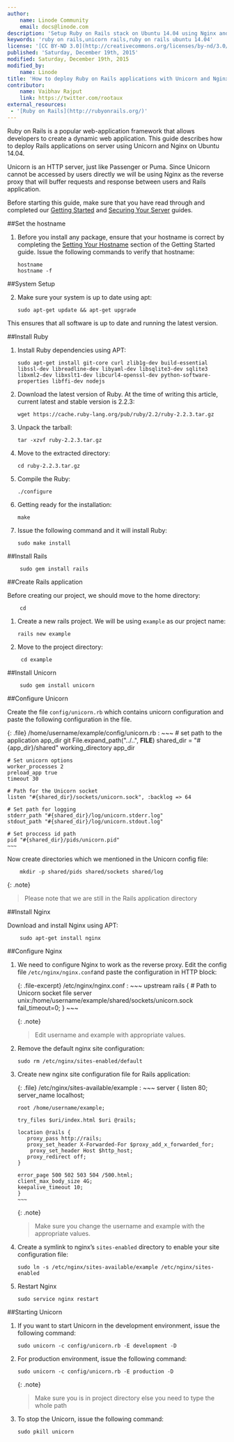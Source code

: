 ```yaml
---
author:
    name: Linode Community
    email: docs@linode.com
description: 'Setup Ruby on Rails stack on Ubuntu 14.04 using Nginx and Unicorn'
keywords: 'ruby on rails,unicorn rails,ruby on rails ubuntu 14.04'
license: '[CC BY-ND 3.0](http://creativecommons.org/licenses/by-nd/3.0/us/)'
published: 'Saturday, December 19th, 2015'
modified: Saturday, December 19th, 2015
modified_by:
    name: Linode
title: 'How to deploy Ruby on Rails applications with Unicorn and Nginx on Ubuntu 14.04'
contributor:
    name: Vaibhav Rajput
    link: https://twitter.com/rootaux
external_resources:
 - '[Ruby on Rails](http://rubyonrails.org/)'
---
```


Ruby on Rails is a popular web-application framework that allows developers to create a dynamic web application. This guide describes how to deploy Rails applications on server using Unicorn and Nginx on Ubuntu 14.04.

Unicorn is an HTTP server, just like Passenger or Puma. Since Unicorn cannot be accessed by users directly we will be using Nginx as the reverse proxy that will buffer requests and response between users and Rails application.

Before starting this guide, make sure that  you have read through and completed our [Getting Started](/docs/getting-started#debian-7--slackware--ubuntu-1404) and [Securing Your Server](/docs/security/securing-your-server/) guides.

##Set the hostname

1.  Before you install any package, ensure that your hostname is correct by completing the [Setting Your Hostname](/docs/getting-started#sph_setting-the-hostname) section of the Getting Started guide. Issue the following commands to verify that hostname:

        hostname
        hostname -f

##System Setup

2.  Make sure your system is up to date using apt:

        sudo apt-get update && apt-get upgrade

This ensures that all software is up to date and running the latest version.

##Install Ruby

1.  Install Ruby dependencies using APT:

        sudo apt-get install git-core curl zlib1g-dev build-essential libssl-dev libreadline-dev libyaml-dev libsqlite3-dev sqlite3 libxml2-dev libxslt1-dev libcurl4-openssl-dev python-software-properties libffi-dev nodejs

2.  Download the latest version of Ruby. At the time of writing this article, current latest and stable version is 2.2.3:

        wget https://cache.ruby-lang.org/pub/ruby/2.2/ruby-2.2.3.tar.gz

3.  Unpack the tarball:	

        tar -xzvf ruby-2.2.3.tar.gz

4.  Move to the extracted directory:

        cd ruby-2.2.3.tar.gz

5.  Compile the Ruby:	

        ./configure

6.  Getting ready for the installation:

        make

7.  Issue the following command and it will install Ruby:

        sudo make install

##Install Rails

        sudo gem install rails

##Create Rails application

Before creating our project, we should move to the home directory:

        cd

1.  Create a new rails project. We will be using `example` as our project name:

        rails new example

2. Move to the project directory:

        cd example

##Install Unicorn

        sudo gem install unicorn

##Configure Unicorn

Create the file `config/unicorn.rb` which contains unicorn configuration and paste the following configuration in the file.

{: .file}
/home/username/example/config/unicorn.rb
:   ~~~
    # set path to the application
    app_dir git File.expand_path("../..", __FILE__)
    shared_dir = "#{app_dir}/shared"
    working_directory app_dir

    # Set unicorn options
    worker_processes 2
    preload_app true
    timeout 30

    # Path for the Unicorn socket
    listen "#{shared_dir}/sockets/unicorn.sock", :backlog => 64

    # Set path for logging
    stderr_path "#{shared_dir}/log/unicorn.stderr.log"
    stdout_path "#{shared_dir}/log/unicorn.stdout.log"

    # Set proccess id path
    pid "#{shared_dir}/pids/unicorn.pid"
    ~~~

Now create directories which we mentioned in the Unicorn config file:

        mkdir -p shared/pids shared/sockets shared/log

{: .note}
>
>Please note that we are still in the Rails application directory

##Install Nginx

Download and install Nginx using APT:

        sudo apt-get install nginx


##Configure Nginx

1.  We need to configure Nginx to work as the reverse proxy. Edit the config file `/etc/nginx/nginx.conf`and paste the configuration in HTTP block:

    {: .file-excerpt}
    /etc/nginx/nginx.conf
    :   ~~~
        upstream rails {
        # Path to Unicorn socket file
        server unix:/home/username/example/shared/sockets/unicorn.sock fail_timeout=0;
        }
        ~~~

    {: .note}
    >
    > Edit username and example with appropriate values.

2.  Remove the default nginx site configuration:

        sudo rm /etc/nginx/sites-enabled/default

3.  Create new nginx site configuration file for Rails application:

    {: .file}
    /etc/nginx/sites-available/example
    :   ~~~ 
        server {
        listen 80;
        server_name localhost;

        root /home/username/example;

        try_files $uri/index.html $uri @rails;

        location @rails {
           proxy_pass http://rails;
           proxy_set_header X-Forwarded-For $proxy_add_x_forwarded_for;
            proxy_set_header Host $http_host;
           proxy_redirect off;
        }

        error_page 500 502 503 504 /500.html;
        client_max_body_size 4G;
        keepalive_timeout 10;
        }
        ~~~

    {: .note}
    >
    >Make sure you change the username and example with the appropriate values.

4.  Create a symlink to nginx’s `sites-enabled` directory to enable your site configuration file:

        sudo ln -s /etc/nginx/sites-available/example /etc/nginx/sites-enabled

5.  Restart Nginx

        sudo service nginx restart

##Starting Unicorn

1.  If you want to start Unicorn in the development environment, issue the following command:

        sudo unicorn -c config/unicorn.rb -E development -D

2.  For production environment, issue the following command:

        sudo unicorn -c config/unicorn.rb -E production -D

    {: .note}
    >
    >Make sure you is in project directory else you need to type the whole path	

3.  To stop the Unicorn, issue the following command:

        sudo pkill unicorn
